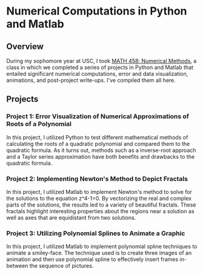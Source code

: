 # Numerical Computations in Python and Matlab

## Overview
During my sophomore year at USC, I took [MATH 458: Numerical Methods](https://classes.usc.edu/term-20193/course/math-458/), a class in which we completed a series of projects in Python and Matlab that entailed significant numerical computations, error and data visualization, animations, and post-project write-ups. I've compiled them all here.

## Projects
### Project 1: Error Visualization of Numerical Approximations of Roots of a Polynomial
In this project, I utilized Python to test different mathematical methods of calculating the roots of a quadratic polynomial and compared them to the quadratic formula. As it turns out, methods such as a inverse-root approach and a Taylor series approximation have both benefits and drawbacks to the quadratic formula.

### Project 2: Implementing Newton's Method to Depict Fractals
In this project, I utilized Matlab to implement Newton's method to solve for the solutions to the equation z^4-1=0. By vectorizing the real and complex parts of the solutions, the results led to a variety of beautiful fractals. These fractals highlight interesting properties about the regions near a solution as well as axes that are equidistant from two solutions.

### Project 3: Utilizing Polynomial Splines to Animate a Graphic
In this project, I utilized Matlab to implement polynomial spline techniques to animate a smiley-face. The technique used is to create three images of an animation and then use polynomial spline to effectively insert frames in-between the sequence of pictures.
